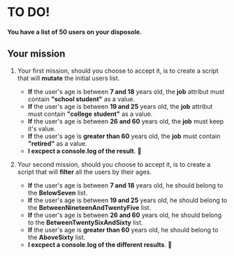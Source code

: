 # TO DO!

#### You have a list of 50 users on your disposole.

## Your mission

1.  Your first mission, should you choose to accept it, is to create a script that will **mutate** the initial users list.

    - **If** the user's age is between **7 and 18** years old, the **job** attribut must contain **"school student"** as a value.
    - **If** the user's age is between **19 and 25** years old, the **job** attribut must contain **"college student"** as a value.
    - **If** the user's age is between **26 and 60** years old, the **job** must keep it's value.
    - **If** the user's age is **greater than 60** years old, the **job** must contain **"retired"** as a value.
    - **I excpect a console.log of the result**. :rocket:

2.  Your second mission, should you choose to accept it, is to create a script that will **filter** all the users by their ages.

    - **If** the user's age is between **7 and 18** years old, he should belong to the **BelowSeven** list.
    - **If** the user's age is between **19 and 25** years old, he should belong to the **BetweenNineteenAndTwentyFive** list.
    - **If** the user's age is between **26 and 60** years old, he should belong to the **BetweenTwentySixAndSixty** list.
    - **If** the user's age is **greater than 60** years old, he should belong to the **AboveSixty** list.
    - **I excpect a console.log of the different results**. :rocket:
